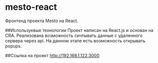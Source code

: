 # mesto-react
Фронтенд проекта Mesto на React.

##Используевые технологии 
Проект написан на React.js и основан на CRA. Реализована возможность сичтывать данные с удаленного сервера через api. На данном этапе есть возможность открывать popups.

##Ссылка на проект 
http://192.168.1.122:3000
